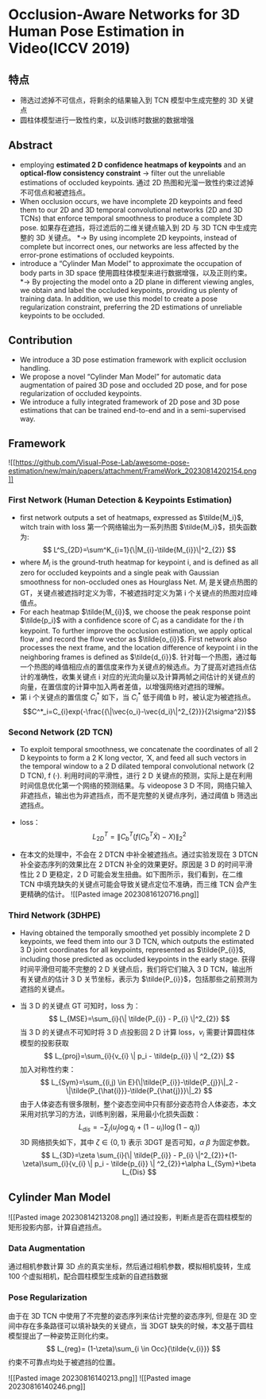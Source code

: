 # Occlusion-Aware Networks for 3D Human Pose Estimation in Video(ICCV 2019)

## 特点
+ 筛选过滤掉不可信点，将剩余的结果输入到 TCN 模型中生成完整的 3D 关键点
+ 圆柱体模型进行一致性约束，以及训练时数据的数据增强
## Abstract
+ employing **estimated 2 D confidence heatmaps of keypoints** and an **optical-flow consistency constraint** -> filter out the unreliable estimations of occluded keypoints. 通过 2D 热图和光溜一致性约束过滤掉不可信点和被遮挡点。
+ When occlusion occurs, we have incomplete 2D keypoints and feed them to our 2D and 3D temporal convolutional networks (2D and 3D TCNs) that enforce temporal smoothness to produce a complete 3D pose. 如果存在遮挡，将过滤后的二维关键点输入到 2D 与 3D TCN 中生成完整的 3D 关键点。
    *-> By using incomplete 2D keypoints, instead of complete but incorrect ones, our networks are less affected by the error-prone estimations of occluded keypoints.
+ introduce a “Cylinder Man Model” to approximate the occupation of body parts in 3D space 使用圆柱体模型来进行数据增强，以及正则约束。 
    *-> By projecting the model onto a 2D plane in different viewing angles, we obtain and label the occluded keypoints, providing us plenty of training data. In addition, we use this model to create a pose regularization constraint, preferring the 2D estimations of unreliable keypoints to be occluded.

## Contribution
+ We introduce a 3D pose estimation framework with explicit occlusion handling. 
+ We propose a novel “Cylinder Man Model” for automatic data augmentation of paired 3D pose and occluded 2D pose, and for pose regularization of occluded keypoints. 
+ We introduce a fully integrated framework of 2D pose and 3D pose estimations that can be trained end-to-end and in a semi-supervised way.

## Framework
![[https://github.com/Visual-Pose-Lab/awesome-pose-estimation/new/main/papers/attachment/FrameWork_20230814202154.png]]

### First Network (Human Detection & Keypoints Estimation)
+ first network outputs a set of heatmaps, expressed as $\tilde{M_i}$, witch train with loss 第一个网络输出为一系列热图 $\tilde{M_i}$，损失函数为:
$$
L^S_{2D}=\sum^K_{i=1}{\|M_{i}-\tilde{M_{i}}\|^2_{2}}
$$
+ where $M_i$ is the ground-truth heatmap for keypoint i, and is defined as all zero for occluded keypoints and a single peak with Gaussian smoothness for non-occluded ones as Hourglass Net.
	$M_i$ 是关键点热图的 GT，关键点被遮挡时定义为零，不被遮挡时定义为第 i 个关键点的热图对应峰值点。
+ For each heatmap $\tilde{M_{i}}$, we choose the peak response point  $\tilde{p_i}$ with a confidence score of $C_{i}$ as a candidate for the $i$ th keypoint. To further improve the occlusion estimation, we apply optical flow , and record the flow vector as $\tilde{o_{i}}$.  First network also processes the next frame, and the location difference of keypoint i in the neighboring frames is defined as $\tilde{d_{i}}$.
	针对每一个热图，通过每一个热图的峰值相应点的置信度来作为关键点的候选点。为了提高对遮挡点估计的准确性，收集关键点 i 对应的光流向量以及计算两帧之间估计的关键点的向量，在置信度的计算中加入两者差值，以增强网络对遮挡的理解。
+ 第 i 个关键点的置信度 $C^*_{i}$ 如下，当 $C^*_{i}$ 低于阈值 b 时，被认定为被遮挡点。
$$C^*_i=C_{i}exp(-\frac{{\|\vec{o_i}-\vec{d_i}\|^2_{2}}}{2\sigma^2})$$

### Second Network (2D TCN)
+ To exploit temporal smoothness, we concatenate the coordinates of all 2 D keypoints to form a 2 K long vector,  ̃ X, and feed all such vectors in the temporal window to a 2 D dilated temporal convolutional network (2 D TCN), f (·).
	利用时间的平滑性，进行 2 D 关键点的预测，实际上是在利用时间信息优化第一个网络的预测结果。与 videopose 3 D 不同，网络只输入非遮挡点，输出也为非遮挡点，而不是完整的关键点序列，通过阈值 b 筛选出遮挡点。

+ loss：
$$
L^T_{2D}=\|C^T_{b} \big( f(C^T_{b}\tilde{X})-X \big)\|^2_{2}
$$

+ 在本文的处理中，不会在 2 DTCN 中补全被遮挡点。通过实验发现在 3 DTCN 补全姿态序列的效果比在 2 DTCN 补全的效果更好。原因是 3 D 的时间平滑性比 2 D 更稳定，2 D 可能会发生扭曲。如下图所示，我们看到，在二维 TCN 中填充缺失的关键点可能会导致关键点定位不准确，而三维 TCN 会产生更精确的估计。 
![[Pasted image 20230816120716.png]]

### Third Network (3DHPE)
+ Having obtained the temporally smoothed yet possibly incomplete 2 D keypoints, we feed them into our 3 D TCN, which outputs the estimated 3 D joint coordinates for all keypoints, represented as $\tilde{P_{i}}$, including those predicted as occluded keypoints in the early stage. 获得时间平滑但可能不完整的 2 D 关键点后，我们将它们输入 3 D TCN，输出所有关键点的估计 3 D 关节坐标，表示为 $\tilde{P_{i}}$，包括那些之前预测为遮挡的关键点。

+ 当 3 D 的关键点 GT 可知时，loss 为：
$$
L_{MSE}=\sum_{i}{\| \tilde{P_{i}} - P_{i} \|^2_{2}}
$$
    当 3 D 的关键点不可知时将 3 D 点投影回 2 D 计算 loss，$v_i$ 需要计算圆柱体模型的投影获取
$$
L_{proj}=\sum_{i}{v_{i} \| p_i - \tilde{p_{i}} \| ^2_{2}}
$$
	加入对称性约束：
$$
L_{Sym}=\sum_{(i,j) \in E}{\|\tilde{P_{i}}-\tilde{P_{j}}\|_2 - \|\tilde{P_{\hat{i}}}-\tilde{P_{\hat{j}}}\|_2}
$$
	由于人体姿态有很多限制，整个姿态空间中只有部分姿态符合人体姿态，本文采用对抗学习的方法，训练判别器，采用最小化损失函数：
$$
L_{dis}=-\sum_{j}{(u_j\log q_j + (1-u_i)\log(1-q_j))}
$$
	3D 网络损失如下，其中 $\zeta \in \{0,1\}$ 表示 3DGT 是否可知，$\alpha$ $\beta$ 为固定参数。
$$
L_{3D}=\zeta \sum_{i}{\| \tilde{P_{i}} - P_{i} \|^2_{2}}+(1-\zeta)\sum_{i}{v_{i} \| p_i - \tilde{p_{i}} \| ^2_{2}}+\alpha L_{Sym}+\beta L_{Dis}
$$
## Cylinder Man Model
![[Pasted image 20230814213208.png]]
通过投影，判断点是否在圆柱模型的矩形投影内部，计算自遮挡点。
### Data Augmentation
通过相机参数计算 3D 点的真实坐标，然后通过相机参数，模拟相机旋转，生成 100 个虚拟相机，配合圆柱模型生成新的自遮挡数据

### Pose Regularization
由于在 3D TCN 中使用了不完整的姿态序列来估计完整的姿态序列, 但是在 3D 空间中存在多条路径可以填补缺失的关键点，当 3DGT 缺失的时候，本文基于圆柱模型提出了一种姿势正则化约束。
$$
L_{reg}= (1-\zeta)\sum_{i \in Occ}{\tilde{v_{i}}}
$$
约束不可靠点均处于被遮挡的位置。

![[Pasted image 20230816140213.png]]
![[Pasted image 20230816140246.png]]

